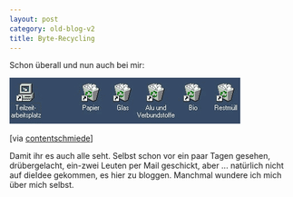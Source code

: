 ```yaml
---
layout: post
category: old-blog-v2
title: Byte-Recycling
---
```


Schon überall und nun auch bei mir:

![oeko-arbeitsplatz.gif](/images-blog/old-blogs/oeko-arbeitsplatz.gif)

[via [contentschmiede](http://www.contentschmiede.de/weblog.php?itemid=504)]

Damit ihr es auch alle seht. Selbst schon vor ein paar Tagen gesehen, drübergelacht, ein-zwei Leuten per Mail geschickt, aber ... natürlich nicht auf dieIdee gekommen, es hier zu bloggen. Manchmal wundere ich mich über mich selbst.

